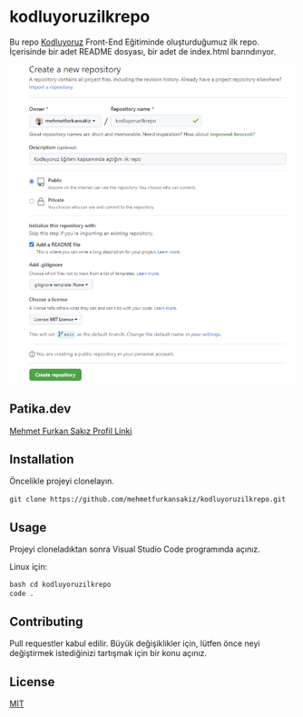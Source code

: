 # kodluyoruzilkrepo

Bu repo [Kodluyoruz](https://www.kodluyoruz.org/) Front-End Eğitiminde oluşturduğumuz ilk repo. İçerisinde bir adet README dosyası, bir adet de index.html barındırıyor.

![RepoPicture](./pic/kodluyoruzrepo.png)

## Patika.dev

[Mehmet Furkan Sakız Profil Linki](https://app.patika.dev/sadistmagician)

## Installation

Öncelikle projeyi clonelayın.

`git clone https://github.com/mehmetfurkansakiz/kodluyoruzilkrepo.git`

## Usage

Projeyi cloneladıktan sonra Visual Studio Code programında açınız.

Linux için:

```
bash cd kodluyoruzilkrepo
code .
```

## Contributing

Pull requestler kabul edilir. Büyük değişiklikler için, lütfen önce neyi değiştirmek istediğinizi tartışmak için bir konu açınız.

## License

[MIT](https://choosealicense.com/licenses/mit/)
